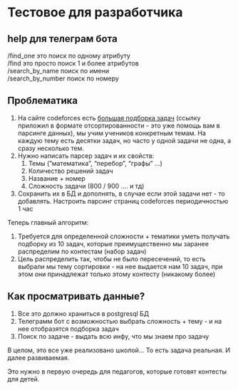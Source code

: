 # Тестовое для разработчика
## help для телеграм бота
/find_one это поиск по одному атрибуту <br>
/find  это просто поиск 1 и более атрибутов <br>
/search_by_name поиск по имени <br>
/search_by_number поиск по номеру <br>
## Проблематика

1. На сайте codeforces есть [большая подборка задач](https://codeforces.com/problemset?order=BY_SOLVED_DESC) (ссылку приложил в формате отсортированности - это уже помощь вам в парсинге данных), мы учим учеников конкретным темам. На каждую тему есть десятки задач, но часто у одной задачи не одна, а сразу несколько тем.
2. Нужно написать парсер задач и их свойств:
    1. Темы (”математика”, “перебор”, “графы” …)
    2. Количество решений задач
    3. Название + номер
    4. Сложность задачи (800 / 900 …. и тд)
3. Сохранить их в БД и дополнять, в случае если этой задачи нет - то добавлять. Настроить парсинг страниц codeforces периодичностью 1 час

Теперь главный алгоритм:

1. Требуется для определенной сложности + тематики уметь получать подборку из 10 задач, которые преимущественно мы заранее распределим по контестам (набор задач)
2. Цель распределить так, чтобы не было пересечений, то есть выбрали мы тему сортировки - на нее выдается нам 10 задач, при этом они принадлежат только этому контесту (никакому более)

## **Как просматривать данные?**

1. Все это должно храниться в postgresql БД
2. Телеграмм бот с возможностью выбрать сложность + тему - и на нее отобразятся подборка задач
3. Поиск по задаче - выдать всю инфу, что мы знаем про задачу

В целом, это все уже реализовано школой… То есть задача реальная. И далее развиваемая. 

Это нужно в первую очередь для педагогов, которые готовят контесты для детей.
